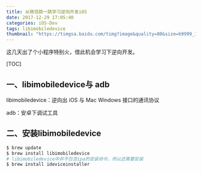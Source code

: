 ```yaml
---
title: 从微信跳一跳学习逆向开发iOS
date: 2017-12-29 17:05:40
categories: iOS-Dev
tags: libimobiledevice
thumbnail: "https://timgsa.baidu.com/timg?image&quality=80&size=b9999_10000&sec=1515671098503&di=650c7f02a784008ee52200ccb1115324&imgtype=0&src=http%3A%2F%2Ff3.topitme.com%2F3%2Fb9%2F57%2F1132270460a9c57b93o.jpg"
---
```


这几天出了个小程序特别火，借此机会学习下逆向开发。
<!-- more -->

[TOC]

## 一、libimobiledevice与 adb

libimobiledevice：逆向出 iOS 与 Mac Windows 接口的通讯协议

adb：安卓下调试工具



## 二、安装libimobiledevice

```sh
$ brew update
$ brew install libimobiledevice
# libimobiledevice中并不包含ipa的安装命令，所以还需要安装
$ brew install ideviceinstaller
```



